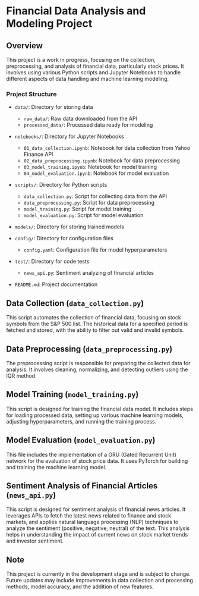 # Financial Data Analysis and Modeling Project

## Overview
This project is a work in progress, focusing on the collection, preprocessing, and analysis of financial data, particularly stock prices. It involves using various Python scripts and Jupyter Notebooks to handle different aspects of data handling and machine learning modeling.

### Project Structure
- `data/`: Directory for storing data
    - `raw_data/`: Raw data downloaded from the API
    - `processed_data/`: Processed data ready for modeling

- `notebooks/`: Directory for Jupyter Notebooks
    - `01_data_collection.ipynb`: Notebook for data collection from Yahoo Finance API
    - `02_data_preprocessing.ipynb`: Notebook for data preprocessing
    - `03_model_training.ipynb`: Notebook for model training
    - `04_model_evaluation.ipynb`: Notebook for model evaluation

- `scripts/`: Directory for Python scripts
    - `data_collection.py`: Script for collecting data from the API
    - `data_preprocessing.py`: Script for data preprocessing
    - `model_training.py`: Script for model training
    - `model_evaluation.py`: Script for model evaluation

- `models/`: Directory for storing trained models

- `config/`: Directory for configuration files
    - `config.yaml`: Configuration file for model hyperparameters

- `test/`: Directory for code tests
    - `news_api.py`: Sentiment analyzing of financial articles

- `README.md`: Project documentation


## Data Collection (`data_collection.py`)
This script automates the collection of financial data, focusing on stock symbols from the S&P 500 list. The historical data for a specified period is fetched and stored, with the ability to filter out valid and invalid symbols.

## Data Preprocessing (`data_preprocessing.py`)
The preprocessing script is responsible for preparing the collected data for analysis. It involves cleaning, normalizing, and detecting outliers using the IQR method.

## Model Training (`model_training.py`)
This script is designed for training the financial data model. It includes steps for loading processed data, setting up various machine learning models, adjusting hyperparameters, and running the training process.

## Model Evaluation (`model_evaluation.py`)
This file includes the implementation of a GRU (Gated Recurrent Unit) network for the evaluation of stock price data. It uses PyTorch for building and training the machine learning model.

## Sentiment Analysis of Financial Articles (`news_api.py`)
This script is designed for sentiment analysis of financial news articles. It leverages APIs to fetch the latest news related to finance and stock markets, and applies natural language processing (NLP) techniques to analyze the sentiment (positive, negative, neutral) of the text. This analysis helps in understanding the impact of current news on stock market trends and investor sentiment.

## Note
This project is currently in the development stage and is subject to change. Future updates may include improvements in data collection and processing methods, model accuracy, and the addition of new features.